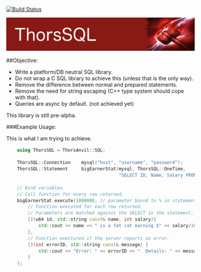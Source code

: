 [![Build Status](https://travis-ci.org/Loki-Astari/ThorsSQL.svg?branch=master)](https://travis-ci.org/Loki-Astari/ThorsSQL)

![ThorStream](../img/stream.jpg)

##Objective:

* Write a platform/DB neutral SQL library.
* Do not wrap a C SQL library to achieve this (unless that is the only way).
* Remove the difference between normal and prepared statements.
* Remove the need for string escaping (C++ type system should cope with that).
* Queries are async by default. (not achieved yet)

This library is still pre-alpha.  


###Example Usage:

This is what I am trying to achieve.

````c++
    using ThorsSQL = ThorsAnvil::SQL;

    ThorsSQL::Connection    mysql("host", "username", "password");
    ThorsSQL::Statement     bigEarnerStat(mysql, ThorsSQL::OneTime, 
                                          "SELECT ID, Name, Salary FROM Employee WHERE Salary > %");

    // Bind variables.
    // Call function for every row returned.
    bigEarnerStat.execute(1000000, // parameter bound to % in statement.
        // Function executed for each row returned.
        // Parameters are matched against the SELECT in the statement.
        [](u64 id, std::string const& name, int salary){
            std::cout << name << " is a fat cat earning $" << salary/100 << "." << salary%100 << "\n";
        },
        // Function exectured if the server reports an error.
        [](int errorID, std::string const& message) {
            std::cout << "Error: " << errorID << "  Details: " << message << "\n";
        }
    );
````

